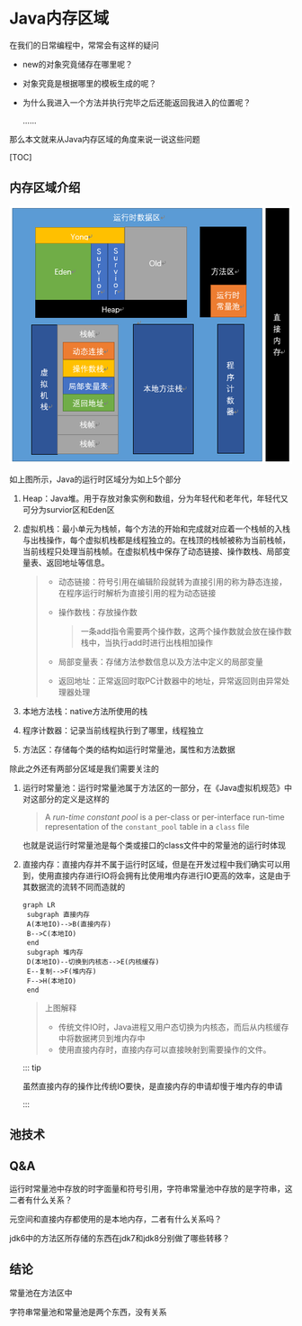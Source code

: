 # Java内存区域

在我们的日常编程中，常常会有这样的疑问

- new的对象究竟储存在哪里呢？

- 对象究竟是根据哪里的模板生成的呢？

- 为什么我进入一个方法并执行完毕之后还能返回我进入的位置呢？

  ......

那么本文就来从Java内存区域的角度来说一说这些问题

[TOC]

## 内存区域介绍

![1557325334502](./pic/内存区域.png)

如上图所示，Java的运行时区域分为如上5个部分

1. Heap：Java堆。用于存放对象实例和数组，分为年轻代和老年代，年轻代又可分为survior区和Eden区

2. 虚拟机栈：最小单元为栈帧，每个方法的开始和完成就对应着一个栈帧的入栈与出栈操作，每个虚拟机栈都是线程独立的。在栈顶的栈帧被称为当前栈帧，当前线程只处理当前栈帧。在虚拟机栈中保存了动态链接、操作数栈、局部变量表、返回地址等信息。

   > - 动态链接：符号引用在编辑阶段就转为直接引用的称为静态连接，在程序运行时解析为直接引用的程为动态链接
   >
   > - 操作数栈：存放操作数
   >
   >   > 一条add指令需要两个操作数，这两个操作数就会放在操作数栈中，当执行add时进行出栈相加操作
   >
   > - 局部变量表：存储方法参数信息以及方法中定义的局部变量
   >
   > - 返回地址：正常返回时取PC计数器中的地址，异常返回则由异常处理器处理

3. 本地方法栈：native方法所使用的栈

4. 程序计数器：记录当前线程执行到了哪里，线程独立

5. 方法区：存储每个类的结构如运行时常量池，属性和方法数据

除此之外还有两部分区域是我们需要关注的

1. 运行时常量池：运行时常量池属于方法区的一部分，在《Java虚拟机规范》中对这部分的定义是这样的

   > A *run-time constant pool* is a per-class or per-interface run-time representation of the `constant_pool` table in a `class` file

   也就是说运行时常量池是每个类或接口的class文件中的常量池的运行时体现

2. 直接内存：直接内存并不属于运行时区域，但是在开发过程中我们确实可以用到，使用直接内存进行IO将会拥有比使用堆内存进行IO更高的效率，这是由于其数据流的流转不同而造就的

   ```mermaid
   graph LR
   	subgraph 直接内存
   	A(本地IO)-->B(直接内存)
   	B-->C(本地IO)
   	end
   	subgraph 堆内存
   	D(本地IO)--切换到内核态-->E(内核缓存)
   	E--复制-->F(堆内存)
   	F-->H(本地IO)
   	end
   ```

   > 上图解释
   >
   > - 传统文件IO时，Java进程又用户态切换为内核态，而后从内核缓存中将数据拷贝到堆内存中
   > - 使用直接内存时，直接内存可以直接映射到需要操作的文件。

   ::: tip

   虽然直接内存的操作比传统IO要快，是直接内存的申请却慢于堆内存的申请

   :::

## 池技术



## Q&A

运行时常量池中存放的时字面量和符号引用，字符串常量池中存放的是字符串，这二者有什么关系？

元空间和直接内存都使用的是本地内存，二者有什么关系吗？

jdk6中的方法区所存储的东西在jdk7和jdk8分别做了哪些转移？

## 结论

常量池在方法区中

字符串常量池和常量池是两个东西，没有关系